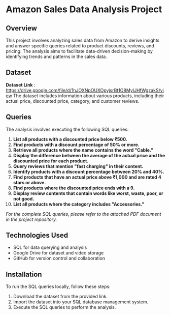# Amazon Sales Data Analysis Project

## Overview

This project involves analyzing sales data from Amazon to derive insights and answer specific queries related to product discounts, reviews, and pricing. The analysis aims to facilitate data-driven decision-making by identifying trends and patterns in the sales data.

## Dataset

**Dataset Link** : https://drive.google.com/file/d/1hJOXNpOUXOpyjsrBt1O8MyIJHfWgzakS/view
The dataset includes information about various products, including their actual price, discounted price, category, and customer reviews.

## Queries

The analysis involves executing the following SQL queries:

1. **List all products with a discounted price below ₹500.**
2. **Find products with a discount percentage of 50% or more.**
3. **Retrieve all products where the name contains the word "Cable."**
4. **Display the difference between the average of the actual price and the discounted price for each product.**
5. **Query reviews that mention "fast charging" in their content.**
6. **Identify products with a discount percentage between 20% and 40%.**
7. **Find products that have an actual price above ₹1,000 and are rated 4 stars or above.**
8. **Find products where the discounted price ends with a 9.**
9. **Display review contents that contain words like worst, waste, poor, or not good.**
10. **List all products where the category includes "Accessories."**

*For the complete SQL queries, please refer to the attached PDF document in the project repository.*

## Technologies Used

- SQL for data querying and analysis
- Google Drive for dataset and video storage
- GitHub for version control and collaboration

## Installation

To run the SQL queries locally, follow these steps:

1. Download the dataset from the provided link.
2. Import the dataset into your SQL database management system.
3. Execute the SQL queries to perform the analysis.
